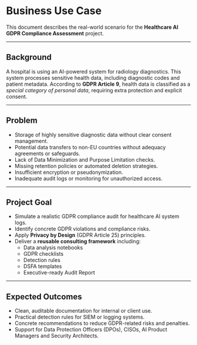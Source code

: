 # Business Use Case

This document describes the real-world scenario for the **Healthcare AI GDPR Compliance Assessment** project.

---

## Background
A hospital is using an AI-powered system for radiology diagnostics. This system processes sensitive health data, including diagnostic codes and patient metadata. According to **GDPR Article 9**, health data is classified as a *special category of personal data*, requiring extra protection and explicit consent.

---

## Problem
- Storage of highly sensitive diagnostic data without clear consent management.
- Potential data transfers to non-EU countries without adequacy agreements or safeguards.
- Lack of Data Minimization and Purpose Limitation checks.
- Missing retention policies or automated deletion strategies.
- Insufficient encryption or pseudonymization.
- Inadequate audit logs or monitoring for unauthorized access.

---

## Project Goal
- Simulate a realistic GDPR compliance audit for healthcare AI system logs.
- Identify concrete GDPR violations and compliance risks.
- Apply **Privacy by Design** (GDPR Article 25) principles.
- Deliver a **reusable consulting framework** including:
  - Data analysis notebooks
  - GDPR checklists
  - Detection rules
  - DSFA templates
  - Executive-ready Audit Report

---

## Expected Outcomes
- Clean, auditable documentation for internal or client use.
- Practical detection rules for SIEM or logging systems.
- Concrete recommendations to reduce GDPR-related risks and penalties.
- Support for Data Protection Officers (DPOs), CISOs, AI Product Managers and Security Architects.
